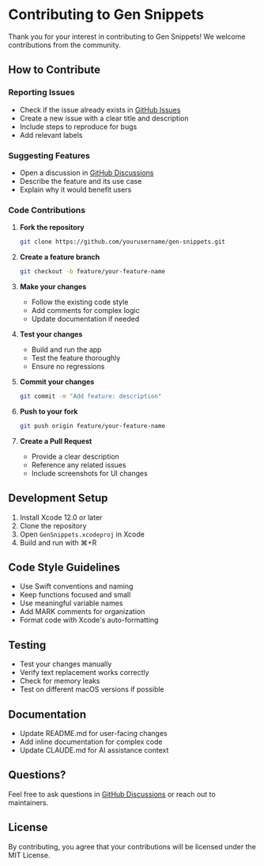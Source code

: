 # Contributing to Gen Snippets

Thank you for your interest in contributing to Gen Snippets! We welcome contributions from the community.

## How to Contribute

### Reporting Issues

- Check if the issue already exists in [GitHub Issues](https://github.com/yourusername/gen-snippets/issues)
- Create a new issue with a clear title and description
- Include steps to reproduce for bugs
- Add relevant labels

### Suggesting Features

- Open a discussion in [GitHub Discussions](https://github.com/yourusername/gen-snippets/discussions)
- Describe the feature and its use case
- Explain why it would benefit users

### Code Contributions

1. **Fork the repository**
   ```bash
   git clone https://github.com/yourusername/gen-snippets.git
   ```

2. **Create a feature branch**
   ```bash
   git checkout -b feature/your-feature-name
   ```

3. **Make your changes**
   - Follow the existing code style
   - Add comments for complex logic
   - Update documentation if needed

4. **Test your changes**
   - Build and run the app
   - Test the feature thoroughly
   - Ensure no regressions

5. **Commit your changes**
   ```bash
   git commit -m "Add feature: description"
   ```

6. **Push to your fork**
   ```bash
   git push origin feature/your-feature-name
   ```

7. **Create a Pull Request**
   - Provide a clear description
   - Reference any related issues
   - Include screenshots for UI changes

## Development Setup

1. Install Xcode 12.0 or later
2. Clone the repository
3. Open `GenSnippets.xcodeproj` in Xcode
4. Build and run with ⌘+R

## Code Style Guidelines

- Use Swift conventions and naming
- Keep functions focused and small
- Use meaningful variable names
- Add MARK comments for organization
- Format code with Xcode's auto-formatting

## Testing

- Test your changes manually
- Verify text replacement works correctly
- Check for memory leaks
- Test on different macOS versions if possible

## Documentation

- Update README.md for user-facing changes
- Add inline documentation for complex code
- Update CLAUDE.md for AI assistance context

## Questions?

Feel free to ask questions in [GitHub Discussions](https://github.com/yourusername/gen-snippets/discussions) or reach out to maintainers.

## License

By contributing, you agree that your contributions will be licensed under the MIT License.